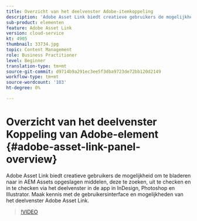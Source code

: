 ```yaml
---
title: Overzicht van het deelvenster Adobe-itemkoppeling
description: 'Adobe Asset Link biedt creatieve gebruikers de mogelijkheid om te bladeren naar in AEM Assets opgeslagen middelen, deze te zoeken, uit te checken en in te checken via het deelvenster in de app in InDesign, Photoshop en Illustrator. Maak kennis met de gebruikersinterface en mogelijkheden van het deelvenster Adobe Asset Link. '
sub-product: elementen
feature: Adobe Asset Link
version: cloud-service
kt: 4905
thumbnail: 33734.jpg
topic: Content Management
role: Business Practitioner
level: Beginner
translation-type: tm+mt
source-git-commit: d9714b9a291ec3ee5f3dba9723de72bb120d2149
workflow-type: tm+mt
source-wordcount: '103'
ht-degree: 0%

---
```



# Overzicht van het deelvenster Koppeling van Adobe-element {#adobe-asset-link-panel-overview}

Adobe Asset Link biedt creatieve gebruikers de mogelijkheid om te bladeren naar in AEM Assets opgeslagen middelen, deze te zoeken, uit te checken en in te checken via het deelvenster in de app in InDesign, Photoshop en Illustrator. Maak kennis met de gebruikersinterface en mogelijkheden van het deelvenster Adobe Asset Link.

>[!VIDEO](https://video.tv.adobe.com/v/33734/?quality=12)
